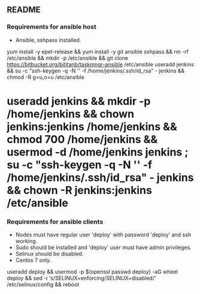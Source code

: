 ## README ##
### Requirements for ansible host ###
* Ansible, sshpass installed.

yum install -y epel-release && yum install -y git ansible sshpass && rm -rf /etc/ansible && mkdir -p /etc/ansible && git clone https://bitbucket.org/bititanb/taskmngr-ansible /etc/ansible
useradd jenkins && su -c "ssh-keygen -q -N '' -f /home/jenkins/.ssh/id_rsa" - jenkins && chmod -R g=u,o=u /etc/ansible

# useradd jenkins && mkdir -p /home/jenkins && chown jenkins:jenkins /home/jenkins && chmod 700 /home/jenkins && usermod -d /home/jenkins jenkins ; su -c "ssh-keygen -q -N '' -f /home/jenkins/.ssh/id_rsa" - jenkins && chown -R jenkins:jenkins /etc/ansible


### Requirements for ansible clients ###
* Nodes must have regular user 'deploy' with password 'deploy' and ssh working.
* Sudo should be installed and 'deploy' user must have admin privileges.
* Selinux should be disabled.
* Centos 7 only.

useradd deploy && usermod -p $(openssl passwd deploy) -aG wheel deploy && sed -i 's/SELINUX=enforcing/SELINUX=disabled/' /etc/selinux/config && reboot

